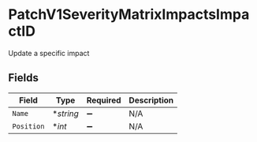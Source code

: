# PatchV1SeverityMatrixImpactsImpactID

Update a specific impact


## Fields

| Field              | Type               | Required           | Description        |
| ------------------ | ------------------ | ------------------ | ------------------ |
| `Name`             | **string*          | :heavy_minus_sign: | N/A                |
| `Position`         | **int*             | :heavy_minus_sign: | N/A                |